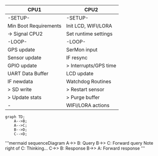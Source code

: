 
|  CPU1  |  CPU2  |
| ------ | ------ |
| -SETUP- | -SETUP- |
| Min Boot Requirements | Init LCD, WIFI/LORA |
| -> Signal CPU2 | Set runtime settings|
| -LOOP- | -LOOP- |
| GPS update | SerMon input |
| Sensor update | IF resync |
| GPIO update |  > Interrupts/GPS time |
| UART Data Buffer | LCD update |
| IF newdata | Watchdog Routines |
|  > SD write |  > Restart sensor |
|  > Update stats |  > Purge buffer |
| - | WIFI/LORA actions |

```mermaid
graph TD;
    A-->B;
    A-->C;
    B-->D;
    C-->D;
```



'''mermaid
sequenceDiagram
A->> B: Query
B->> C: Forward query
Note right of C: Thinking...
C->> B: Response
B->> A: Forward response
'''